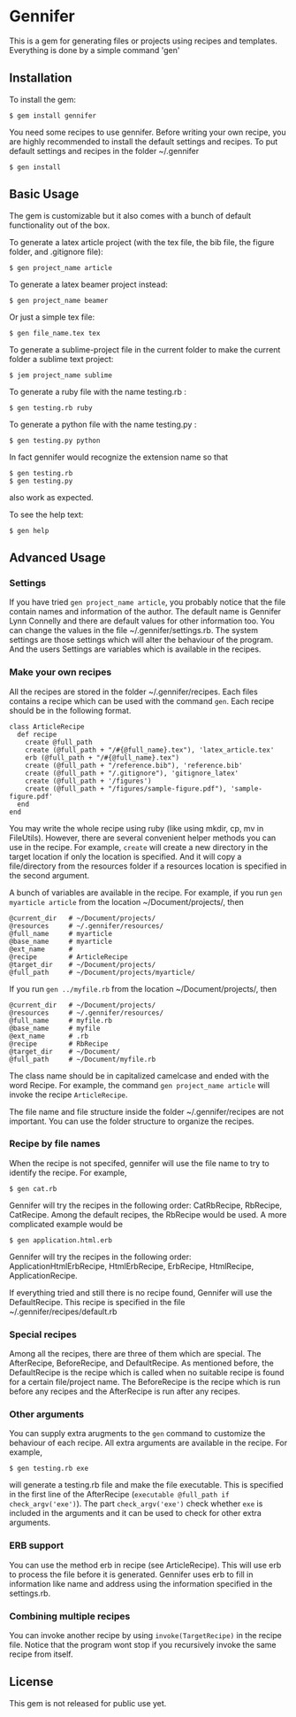 # Gennifer

This is a gem for generating files or projects using recipes and templates. Everything is done by a simple command 'gen'

## Installation

To install the gem:

    $ gem install gennifer

You need some recipes to use gennifer. Before writing your own recipe, you are highly recommended to install the default settings and recipes. 
To put default settings and recipes in the folder ~/.gennifer

    $ gen install

## Basic Usage

The gem is customizable but it also comes with a bunch of default functionality
out of the box.

To generate a latex article project (with the tex file, the bib file, the figure folder, and .gitignore file):

    $ gen project_name article

To generate a latex beamer project instead:

    $ gen project_name beamer

Or just a simple tex file:

    $ gen file_name.tex tex

To generate a sublime-project file in the current folder to make the current folder a sublime text project:

    $ jem project_name sublime

To generate a ruby file with the name testing.rb :

    $ gen testing.rb ruby

To generate a python file with the name testing.py :

    $ gen testing.py python

In fact gennifer would recognize the extension name so that

    $ gen testing.rb
    $ gen testing.py

also work as expected.

To see the help text:

    $ gen help

## Advanced Usage

### Settings

If you have tried `gen project_name article`, you probably notice that the file
contain names and information of the author. The default name is Gennifer Lynn
Connelly and there are default values for other information too. You can change
the values in the file ~/.gennifer/settings.rb. The system settings are those
settings which will alter the behaviour of the program. And the users Settings
are variables which is available in the recipes. 

### Make your own recipes

All the recipes are stored in the folder ~/.gennifer/recipes. Each files
contains a recipe which can be used with the command `gen`. Each recipe should
be in the following format.


    class ArticleRecipe
      def recipe
        create @full_path
        create (@full_path + "/#{@full_name}.tex"), 'latex_article.tex'
        erb (@full_path + "/#{@full_name}.tex")
        create (@full_path + "/reference.bib"), 'reference.bib'
        create (@full_path + "/.gitignore"), 'gitignore_latex'
        create (@full_path + '/figures')
        create (@full_path + "/figures/sample-figure.pdf"), 'sample-figure.pdf'
      end
    end

You may write the whole recipe using ruby (like using mkdir, cp, mv in
FileUtils). However, there are several convenient helper methods you can 
use in the recipe. For example,
`create` will create a new directory in the target location if only the location
is specified. And it will copy a file/directory
from the resources folder if a resources location is specified in the second
argument.

A bunch of variables are available in the recipe. For example, if you run
`gen myarticle article` from the location ~/Document/projects/, then

    @current_dir   # ~/Document/projects/
    @resources     # ~/.gennifer/resources/
    @full_name     # myarticle
    @base_name     # myarticle
    @ext_name      #
    @recipe        # ArticleRecipe
    @target_dir    # ~/Document/projects/
    @full_path     # ~/Document/projects/myarticle/

If you run `gen ../myfile.rb` from the location ~/Document/projects/, then

    @current_dir   # ~/Document/projects/
    @resources     # ~/.gennifer/resources/
    @full_name     # myfile.rb
    @base_name     # myfile
    @ext_name      # .rb
    @recipe        # RbRecipe
    @target_dir    # ~/Document/
    @full_path     # ~/Document/myfile.rb


The class name should be in capitalized camelcase and ended with the word
Recipe. For example, the command `gen project_name article` will invoke the
recipe `ArticleRecipe`.

The file name and file structure inside the folder ~/.gennifer/recipes are not
important. You can use the folder structure to organize the recipes.

### Recipe by file names

When the recipe is not specifed, gennifer will use the file name to try to
identify the recipe. For example,

    $ gen cat.rb

Gennifer will try the recipes in the following order: CatRbRecipe, RbRecipe, CatRecipe. Among the default recipes, the RbRecipe would be used. A more
complicated example would be

    $ gen application.html.erb

Gennifer will try the recipes in the following order: ApplicationHtmlErbRecipe,
HtmlErbRecipe, ErbRecipe, HtmlRecipe, ApplicationRecipe.

If everything tried and still there is no recipe found, Gennifer will use the
DefaultRecipe. This recipe is specified in the file ~/.gennifer/recipes/default.rb


### Special recipes

Among all the recipes, there are three of them which are special. The
AfterRecipe, BeforeRecipe, and DefaultRecipe. As mentioned before, the
DefaultRecipe is the recipe which is called when no suitable recipe is found
for a certain file/project name. The BeforeRecipe is the recipe which is run
before any recipes and the AfterRecipe is run after any recipes.


### Other arguments

You can supply extra arugments to the `gen` command to customize the behaviour
of each recipe. All extra arguments are available in the recipe. For example,

    $ gen testing.rb exe

will generate a testing.rb file and make the file executable. This is specified
in the first line of the AfterRecipe (`executable @full_path if check_argv('exe')`). The part `check_argv('exe')` check whether `exe` is
included in the arguments and it can be used to check for other extra arguments.


### ERB support

You can use the method erb in recipe (see ArticleRecipe). This will use erb to
process the file before it is generated. Gennifer uses erb to fill in
information like name and address using the information specified in the
settings.rb.

### Combining multiple recipes

You can invoke another recipe by using `invoke(TargetRecipe)` in the recipe
file. Notice that the program wont stop if you recursively invoke the same
recipe from itself.

## License

This gem is not released for public use yet.
